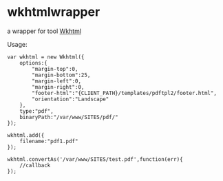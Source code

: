 wkhtmlwrapper
=============
a wrapper for tool [Wkhtml][wkhtml]

Usage:
```
var wkhtml = new Wkhtml({
    options:{
        "margin-top":0,
        "margin-bottom":25,
        "margin-left":0,
        "margin-right":0,
        "footer-html":"{CLIENT_PATH}/templates/pdftpl2/footer.html",
        "orientation":"Landscape"
    },
    type:"pdf",
    binaryPath:"/var/www/SITES/pdf/"
});

wkhtml.add({
    filename:"pdf1.pdf"
});

wkhtml.convertAs('/var/www/SITES/test.pdf',function(err){
    //callback
});
```




[wkhtml]:http://code.google.com/p/wkhtmltopdf/





